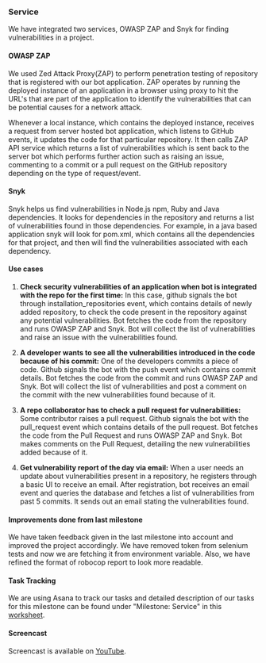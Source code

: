 ### Service

We have integrated two services, OWASP ZAP and Snyk for finding vulnerabilities in a project.

#### OWASP ZAP
We used Zed Attack Proxy(ZAP) to perform penetration testing of repository that is registered with our bot application. ZAP operates by running the deployed instance of an application in a browser using proxy to hit the URL's that are part of the application to identify the vulnerabilities that can be potential causes for a network attack.

Whenever a local instance, which contains the deployed instance, receives a request from server hosted bot application, which listens to GitHub events, it updates the code for that particular repository. It then calls ZAP API service which returns a list of vulnerabilities which is sent back to the server bot which performs further action such as raising an issue, commenting to a commit or a pull request on the GitHub repository depending on the type of request/event.

#### Snyk
Snyk helps us find vulnerabilities in Node.js npm, Ruby and Java dependencies. It looks for dependencies in the repository and returns a list of vulnerabilities found in those dependencies. For example, in a java based application snyk will look for pom.xml, which contains all the dependencies for that project, and then will find the vulnerabilities associated with each dependency.

#### Use cases

1. __Check security vulnerabilities of an application when bot is integrated with the repo for the first time:__ In this case, github signals the bot through installation_repositories event, which contains details of newly added repository, to check the code present in the repository against any potential vulnerabilities. Bot fetches the code from the repository and runs OWASP ZAP and Snyk. Bot will collect the list of vulnerabilities and raise an issue with the vulnerabilities found.

2. __A developer wants to see all the vulnerabilities introduced in the code because of his commit:__ One of the developers commits a piece of code. Github signals the bot with the push event which contains commit details. Bot fetches the code from the commit and runs OWASP ZAP and Snyk. Bot will collect the list of vulnerabilities and post a comment on the commit with the new vulnerabilities found because of it.

3. __A repo collaborator has to check a pull request for vulnerabilities:__ Some contributor raises a pull request. Github signals the bot with the pull_request event which contains details of the pull request. Bot fetches the code from the Pull Request and runs OWASP ZAP and Snyk. Bot makes comments on the Pull Request, detailing the new vulnerabilities added because of it.

4. __Get vulnerability report of the day via email:__ When a user needs an update about vulnerabilities present in a repository, he registers through a basic UI to receive an email. After registration, bot receives an email event and queries the database and fetches a list of vulnerabilities from past 5 commits. It sends out an email stating the vulnerabilities found.

#### Improvements done from last milestone
We have taken feedback given in the last milestone into account and improved the project accordingly. We have removed token from selenium tests and now we are fetching it from environment variable. Also, we have refined the format of robocop report to look more readable.

#### Task Tracking
We are using Asana to track our tasks and detailed description of our tasks for this milestone can be found under "Milestone: Service" in this [worksheet](WORKSHEET.md).

#### Screencast
Screencast is available on [YouTube](https://youtu.be/5KhvW88rf5Q).

